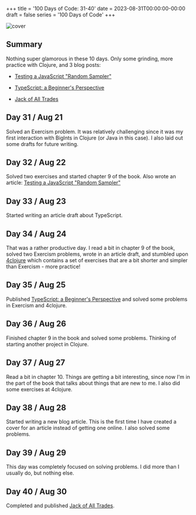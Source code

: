 +++
title = '100 Days of Code: 31-40'
date = 2023-08-31T00:00:00-00:00
draft = false
series = '100 Days of Code'
+++

![cover](https://i.imgur.com/R4ABkO8.png)

## Summary

Nothing super glamorous in these 10 days. Only some grinding, more practice with Clojure, and 3 blog posts:

* [Testing a JavaScript "Random Sampler"](/posts/testing-a-javascript-random-sampler.html)
    
* [TypeScript: a Beginner's Perspective](/posts/typescript-a-beginners-perspective.html)
    
* [Jack of All Trades](/posts/jack-of-all-trades.html)
    

## Day 31 / Aug 21

Solved an Exercism problem. It was relatively challenging since it was my first interaction with BigInts in Clojure (or Java in this case). I also laid out some drafts for future writing.

## Day 32 / Aug 22

Solved two exercises and started chapter 9 of the book. Also wrote an article: [Testing a JavaScript "Random Sampler"](/posts/testing-a-javascript-random-sampler)

## Day 33 / Aug 23

Started writing an article draft about TypeScript.

## Day 34 / Aug 24

That was a rather productive day. I read a bit in chapter 9 of the book, solved two Exercism problems, wrote in an article draft, and stumbled upon [4clojure](https://4clojure.oxal.org/) which contains a set of exercises that are a bit shorter and simpler than Exercism - more practice!

## Day 35 / Aug 25

Published [TypeScript: a Beginner's Perspective](/posts/typescript-a-beginners-perspective.html) and solved some problems in Exercism and 4clojure.

## Day 36 / Aug 26

Finished chapter 9 in the book and solved some problems. Thinking of starting another project in Clojure.

## Day 37 / Aug 27

Read a bit in chapter 10. Things are getting a bit interesting, since now I'm in the part of the book that talks about things that are new to me. I also did some exercises at 4clojure.

## Day 38 / Aug 28

Started writing a new blog article. This is the first time I have created a cover for an article instead of getting one online. I also solved some problems.

## Day 39 / Aug 29

This day was completely focused on solving problems. I did more than I usually do, but nothing else.

## Day 40 / Aug 30

Completed and published [Jack of All Trades](/posts/jack-of-all-trades.html).
